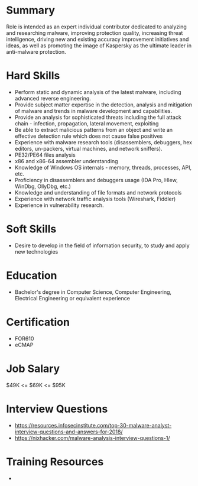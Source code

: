 # Summary
Role is intended as an expert individual contributor dedicated to analyzing and researching malware, improving protection quality, increasing threat intelligence, driving new and existing accuracy improvement initiatives and ideas, as well as promoting the image of Kaspersky as the ultimate leader in anti-malware protection.

# Hard Skills
* Perform static and dynamic analysis of the latest malware, including advanced reverse engineering.
* Provide subject matter expertise in the detection, analysis and mitigation of malware and trends in malware development and capabilities.
* Provide an analysis for sophisticated threats including the full attack chain - infection, propagation, lateral movement, exploiting
* Be able to extract malicious patterns from an object and write an effective detection rule which does not cause false positives 
* Experience with malware research tools (disassemblers, debuggers, hex editors, un-packers, virtual machines, and network sniffers).
* PE32/PE64 files analysis
* x86 and x86-64 assembler understanding
* Knowledge of Windows OS internals - memory, threads, processes, API, etc.
* Proficiency in disassemblers and debuggers usage (IDA Pro, HIew, WinDbg, OllyDbg, etc.)
* Knowledge and understanding of file formats and network protocols
* Experience with network traffic analysis tools (Wireshark, Fiddler)
* Experience in vulnerability research.


# Soft Skills
* Desire to develop in the field of information security, to study and apply new technologies


# Education
  * Bachelor's degree in Computer Science, Computer Engineering, Electrical Engineering or equivalent experience


# Certification
  * FOR610
  * eCMAP


# Job Salary
$49K <= $69K <= $95K


# Interview Questions
 * https://resources.infosecinstitute.com/top-30-malware-analyst-interview-questions-and-answers-for-2018/
 * https://nixhacker.com/malware-analysis-interview-questions-1/


# Training Resources
  * 



